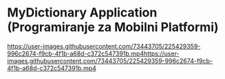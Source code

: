 # MyDictionary Application (Programiranje za Mobilni Platformi)

https://user-images.githubusercontent.com/73443705/225429359-996c2674-f9cb-4f1b-a68d-c372c547391b.mp4https://user-images.githubusercontent.com/73443705/225429359-996c2674-f9cb-4f1b-a68d-c372c547391b.mp4
